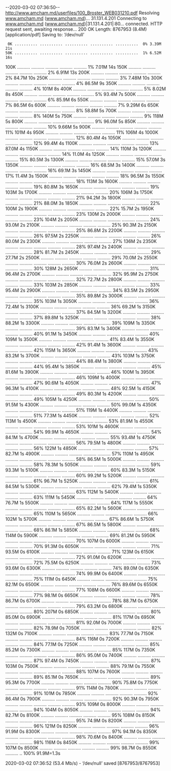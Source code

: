 --2020-03-02 07:36:50--  http://www.amcham.md/userfiles/100_Broster_WEB031210.pdf
Resolving www.amcham.md (www.amcham.md)... 31.131.4.201
Connecting to www.amcham.md (www.amcham.md)|31.131.4.201|:80... connected.
HTTP request sent, awaiting response... 200 OK
Length: 8767953 (8.4M) [application/pdf]
Saving to: ‘/dev/null’

     0K .......... .......... .......... .......... ..........  0% 3.39M 21s
    50K .......... .......... .......... .......... ..........  1% 6.52M 16s
   100K .......... .......... .......... .......... ..........  1% 7.01M 14s
   150K .......... .......... .......... .......... ..........  2% 6.91M 13s
   200K .......... .......... .......... .......... ..........  2% 84.7M 10s
   250K .......... .......... .......... .......... ..........  3% 7.48M 10s
   300K .......... .......... .......... .......... ..........  4% 86.5M 9s
   350K .......... .......... .......... .......... ..........  4%  101M 8s
   400K .......... .......... .......... .......... ..........  5% 8.02M 8s
   450K .......... .......... .......... .......... ..........  5% 93.4M 7s
   500K .......... .......... .......... .......... ..........  6% 85.9M 6s
   550K .......... .......... .......... .......... ..........  7% 86.5M 6s
   600K .......... .......... .......... .......... ..........  7% 9.29M 6s
   650K .......... .......... .......... .......... ..........  8% 58.8M 5s
   700K .......... .......... .......... .......... ..........  8%  140M 5s
   750K .......... .......... .......... .......... ..........  9%  118M 5s
   800K .......... .......... .......... .......... ..........  9% 96.0M 5s
   850K .......... .......... .......... .......... .......... 10% 9.66M 5s
   900K .......... .......... .......... .......... .......... 11%  101M 4s
   950K .......... .......... .......... .......... .......... 11%  106M 4s
  1000K .......... .......... .......... .......... .......... 12% 80.4M 4s
  1050K .......... .......... .......... .......... .......... 12% 99.4M 4s
  1100K .......... .......... .......... .......... .......... 13% 87.0M 4s
  1150K .......... .......... .......... .......... .......... 14%  110M 3s
  1200K .......... .......... .......... .......... .......... 14% 11.0M 4s
  1250K .......... .......... .......... .......... .......... 15% 80.5M 3s
  1300K .......... .......... .......... .......... .......... 15% 57.0M 3s
  1350K .......... .......... .......... .......... .......... 16% 68.5M 3s
  1400K .......... .......... .......... .......... .......... 16% 69.1M 3s
  1450K .......... .......... .......... .......... .......... 17% 11.4M 3s
  1500K .......... .......... .......... .......... .......... 18% 96.5M 3s
  1550K .......... .......... .......... .......... .......... 18%  113M 3s
  1600K .......... .......... .......... .......... .......... 19% 80.8M 3s
  1650K .......... .......... .......... .......... .......... 19%  103M 3s
  1700K .......... .......... .......... .......... .......... 20%  106M 3s
  1750K .......... .......... .......... .......... .......... 21% 94.2M 3s
  1800K .......... .......... .......... .......... .......... 21% 88.0M 3s
  1850K .......... .......... .......... .......... .......... 22%  100M 2s
  1900K .......... .......... .......... .......... .......... 22% 15.7M 2s
  1950K .......... .......... .......... .......... .......... 23%  130M 2s
  2000K .......... .......... .......... .......... .......... 23%  104M 2s
  2050K .......... .......... .......... .......... .......... 24% 93.0M 2s
  2100K .......... .......... .......... .......... .......... 25% 90.3M 2s
  2150K .......... .......... .......... .......... .......... 25% 86.8M 2s
  2200K .......... .......... .......... .......... .......... 26% 97.5M 2s
  2250K .......... .......... .......... .......... .......... 26% 80.0M 2s
  2300K .......... .......... .......... .......... .......... 27%  136M 2s
  2350K .......... .......... .......... .......... .......... 28% 97.4M 2s
  2400K .......... .......... .......... .......... .......... 28% 81.7M 2s
  2450K .......... .......... .......... .......... .......... 29% 27.7M 2s
  2500K .......... .......... .......... .......... .......... 29% 70.0M 2s
  2550K .......... .......... .......... .......... .......... 30% 76.0M 2s
  2600K .......... .......... .......... .......... .......... 30%  128M 2s
  2650K .......... .......... .......... .......... .......... 31% 96.4M 2s
  2700K .......... .......... .......... .......... .......... 32% 95.9M 2s
  2750K .......... .......... .......... .......... .......... 32% 72.7M 2s
  2800K .......... .......... .......... .......... .......... 33%  103M 2s
  2850K .......... .......... .......... .......... .......... 33% 95.4M 2s
  2900K .......... .......... .......... .......... .......... 34% 83.5M 2s
  2950K .......... .......... .......... .......... .......... 35% 89.8M 2s
  3000K .......... .......... .......... .......... .......... 35%  103M 1s
  3050K .......... .......... .......... .......... .......... 36% 72.4M 1s
  3100K .......... .......... .......... .......... .......... 36% 69.2M 1s
  3150K .......... .......... .......... .......... .......... 37% 84.5M 1s
  3200K .......... .......... .......... .......... .......... 37% 89.8M 1s
  3250K .......... .......... .......... .......... .......... 38% 88.2M 1s
  3300K .......... .......... .......... .......... .......... 39%  109M 1s
  3350K .......... .......... .......... .......... .......... 39% 83.1M 1s
  3400K .......... .......... .......... .......... .......... 40% 91.1M 1s
  3450K .......... .......... .......... .......... .......... 40%  109M 1s
  3500K .......... .......... .......... .......... .......... 41% 83.4M 1s
  3550K .......... .......... .......... .......... .......... 42% 91.4M 1s
  3600K .......... .......... .......... .......... .......... 42%  115M 1s
  3650K .......... .......... .......... .......... .......... 43% 83.2M 1s
  3700K .......... .......... .......... .......... .......... 43%  103M 1s
  3750K .......... .......... .......... .......... .......... 44% 88.4M 1s
  3800K .......... .......... .......... .......... .......... 44% 95.4M 1s
  3850K .......... .......... .......... .......... .......... 45% 81.6M 1s
  3900K .......... .......... .......... .......... .......... 46%  100M 1s
  3950K .......... .......... .......... .......... .......... 46%  109M 1s
  4000K .......... .......... .......... .......... .......... 47% 90.6M 1s
  4050K .......... .......... .......... .......... .......... 47% 96.3M 1s
  4100K .......... .......... .......... .......... .......... 48% 92.5M 1s
  4150K .......... .......... .......... .......... .......... 49% 80.3M 1s
  4200K .......... .......... .......... .......... .......... 49%  105M 1s
  4250K .......... .......... .......... .......... .......... 50% 91.5M 1s
  4300K .......... .......... .......... .......... .......... 50% 99.0M 1s
  4350K .......... .......... .......... .......... .......... 51%  119M 1s
  4400K .......... .......... .......... .......... .......... 51% 77.3M 1s
  4450K .......... .......... .......... .......... .......... 52%  113M 1s
  4500K .......... .......... .......... .......... .......... 53% 81.9M 1s
  4550K .......... .......... .......... .......... .......... 53%  101M 1s
  4600K .......... .......... .......... .......... .......... 54% 99.9M 1s
  4650K .......... .......... .......... .......... .......... 54% 84.1M 1s
  4700K .......... .......... .......... .......... .......... 55% 93.4M 1s
  4750K .......... .......... .......... .......... .......... 56% 79.5M 1s
  4800K .......... .......... .......... .......... .......... 56%  122M 1s
  4850K .......... .......... .......... .......... .......... 57% 82.7M 1s
  4900K .......... .......... .......... .......... .......... 57%  110M 1s
  4950K .......... .......... .......... .......... .......... 58% 86.5M 1s
  5000K .......... .......... .......... .......... .......... 58% 78.3M 1s
  5050K .......... .......... .......... .......... .......... 59% 93.3M 1s
  5100K .......... .......... .......... .......... .......... 60% 83.3M 1s
  5150K .......... .......... .......... .......... .......... 60% 99.2M 1s
  5200K .......... .......... .......... .......... .......... 61% 96.7M 1s
  5250K .......... .......... .......... .......... .......... 61% 84.5M 1s
  5300K .......... .......... .......... .......... .......... 62% 79.4M 1s
  5350K .......... .......... .......... .......... .......... 63%  112M 1s
  5400K .......... .......... .......... .......... .......... 63%  111M 1s
  5450K .......... .......... .......... .......... .......... 64% 76.7M 1s
  5500K .......... .......... .......... .......... .......... 64%  117M 1s
  5550K .......... .......... .......... .......... .......... 65% 82.2M 1s
  5600K .......... .......... .......... .......... .......... 65%  110M 1s
  5650K .......... .......... .......... .......... .......... 66%  102M 1s
  5700K .......... .......... .......... .......... .......... 67% 86.6M 1s
  5750K .......... .......... .......... .......... .......... 67% 86.5M 1s
  5800K .......... .......... .......... .......... .......... 68% 86.1M 1s
  5850K .......... .......... .......... .......... .......... 68%  114M 0s
  5900K .......... .......... .......... .......... .......... 69% 81.2M 0s
  5950K .......... .......... .......... .......... .......... 70%  107M 0s
  6000K .......... .......... .......... .......... .......... 70% 91.3M 0s
  6050K .......... .......... .......... .......... .......... 71% 93.5M 0s
  6100K .......... .......... .......... .......... .......... 71%  123M 0s
  6150K .......... .......... .......... .......... .......... 72% 91.0M 0s
  6200K .......... .......... .......... .......... .......... 72% 75.5M 0s
  6250K .......... .......... .......... .......... .......... 73% 93.6M 0s
  6300K .......... .......... .......... .......... .......... 74% 89.0M 0s
  6350K .......... .......... .......... .......... .......... 74% 99.9M 0s
  6400K .......... .......... .......... .......... .......... 75%  111M 0s
  6450K .......... .......... .......... .......... .......... 75% 82.1M 0s
  6500K .......... .......... .......... .......... .......... 76% 89.6M 0s
  6550K .......... .......... .......... .......... .......... 77%  108M 0s
  6600K .......... .......... .......... .......... .......... 77% 98.1M 0s
  6650K .......... .......... .......... .......... .......... 78% 86.7M 0s
  6700K .......... .......... .......... .......... .......... 78% 88.7M 0s
  6750K .......... .......... .......... .......... .......... 79% 63.2M 0s
  6800K .......... .......... .......... .......... .......... 80%  207M 0s
  6850K .......... .......... .......... .......... .......... 80% 85.0M 0s
  6900K .......... .......... .......... .......... .......... 81%  117M 0s
  6950K .......... .......... .......... .......... .......... 81% 92.0M 0s
  7000K .......... .......... .......... .......... .......... 82% 78.9M 0s
  7050K .......... .......... .......... .......... .......... 82%  132M 0s
  7100K .......... .......... .......... .......... .......... 83% 77.7M 0s
  7150K .......... .......... .......... .......... .......... 84%  116M 0s
  7200K .......... .......... .......... .......... .......... 84% 77.1M 0s
  7250K .......... .......... .......... .......... .......... 85% 85.2M 0s
  7300K .......... .......... .......... .......... .......... 85%  117M 0s
  7350K .......... .......... .......... .......... .......... 86% 95.0M 0s
  7400K .......... .......... .......... .......... .......... 87% 97.4M 0s
  7450K .......... .......... .......... .......... .......... 87%  103M 0s
  7500K .......... .......... .......... .......... .......... 88% 79.1M 0s
  7550K .......... .......... .......... .......... .......... 88%  107M 0s
  7600K .......... .......... .......... .......... .......... 89% 85.1M 0s
  7650K .......... .......... .......... .......... .......... 89% 95.3M 0s
  7700K .......... .......... .......... .......... .......... 90% 75.8M 0s
  7750K .......... .......... .......... .......... .......... 91%  114M 0s
  7800K .......... .......... .......... .......... .......... 91%  101M 0s
  7850K .......... .......... .......... .......... .......... 92% 86.4M 0s
  7900K .......... .......... .......... .......... .......... 92% 90.3M 0s
  7950K .......... .......... .......... .......... .......... 93%  109M 0s
  8000K .......... .......... .......... .......... .......... 94%  104M 0s
  8050K .......... .......... .......... .......... .......... 94% 82.7M 0s
  8100K .......... .......... .......... .......... .......... 95%  108M 0s
  8150K .......... .......... .......... .......... .......... 95% 74.9M 0s
  8200K .......... .......... .......... .......... .......... 96%  121M 0s
  8250K .......... .......... .......... .......... .......... 96% 91.9M 0s
  8300K .......... .......... .......... .......... .......... 97% 94.1M 0s
  8350K .......... .......... .......... .......... .......... 98% 70.6M 0s
  8400K .......... .......... .......... .......... .......... 98%  116M 0s
  8450K .......... .......... .......... .......... .......... 99%  107M 0s
  8500K .......... .......... .......... .......... .......... 99% 98.7M 0s
  8550K .......... ..                                         100% 91.9M=1.3s

2020-03-02 07:36:52 (53.4 Mb/s) - ‘/dev/null’ saved [8767953/8767953]

